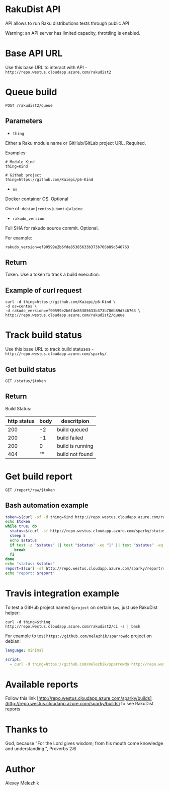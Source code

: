 # RakuDist API

API allows to run Raku distributions tests through public API

Warning: an API server has limited capacity, throttling is enabled.

# Base API URL

Use this base URL to interact with API - `http://repo.westus.cloudapp.azure.com/rakudist2`

# Queue build

`POST /rakudist2/queue`

## Parameters

- `thing`

Either a Raku module name or GitHub/GitLab project URL. Required.

Examples:

```
# Module Kind
thing=Kind 

# Github project
thing=https://github.com/Kaiepi/p6-Kind  

```

- `os`

Docker container OS. Optional

One of: `debian|centos|ubuntu|alpine`

- `rakudo_version`

Full SHA for rakudo source commit. Optional.

For example:

```
rakudo_version=ef90599e2b6fde85385633b373b706b89d546763
```

## Return 

Token. Use a token to track a build execution.

## Example of curl request

```shell
curl -d thing=https://github.com/Kaiepi/p6-Kind \
-d os=centos \
-d rakudo_version=ef90599e2b6fde85385633b373b706b89d546763 \
http://repo.westus.cloudapp.azure.com/rakudist2/queue
```

# Track build status

Use this base URL to track build statuses - `http://repo.westus.cloudapp.azure.com/sparky/`

## Get build status

`GET /status/$token`

## Return 

Build Status:

| http status | body | descritpion |
| ------------| ---- | ----------- |
| 200         | -2   | build queued |
| 200         | -1   | build failed |
| 200         | 0    | build is running |
| 404         |  ""  | build not found |


# Get build report

`GET /report/raw/$token`


## Bash automation example

```bash
token=$(curl -sf -d thing=Kind http://repo.westus.cloudapp.azure.com/rakudist2/queue)
echo $token
while true; do
  status=$(curl -sf http://repo.westus.cloudapp.azure.com/sparky/status/$token)
  sleep 5
  echo $status
  if test -z "$status" || test "$status" -eq "1" || test "$status" -eq "-1"; then
    break
  fi
done
echo "status: $status"
report=$(curl -sf http://repo.westus.cloudapp.azure.com/sparky/report/raw/$token)
echo "report: $report"
```

# Travis integration example

To test a GitHub project named `$project` on certain `$os`, just use RakuDist helper:

`curl -d thing=$thing http://repo.westus.cloudapp.azure.com/rakudist2/ci -s | bash`

For example to test `https://github.com/melezhik/sparrowdo` project on debian:

```yaml
language: minimal

script:
  - curl -d thing=https://github.com/melezhik/sparrowdo http://repo.westus.cloudapp.azure.com/rakudist2/ci -s | bash
```

# Available reports

Follow this link [http://repo.westus.cloudapp.azure.com/sparky/builds](http://repo.westus.cloudapp.azure.com/sparky/builds) to see RakuDist reports

# Thanks to

God, because "For the Lord gives wisdom; from his mouth come knowledge and understanding.", Proverbs 2:6

# Author

Alexey Melezhik

